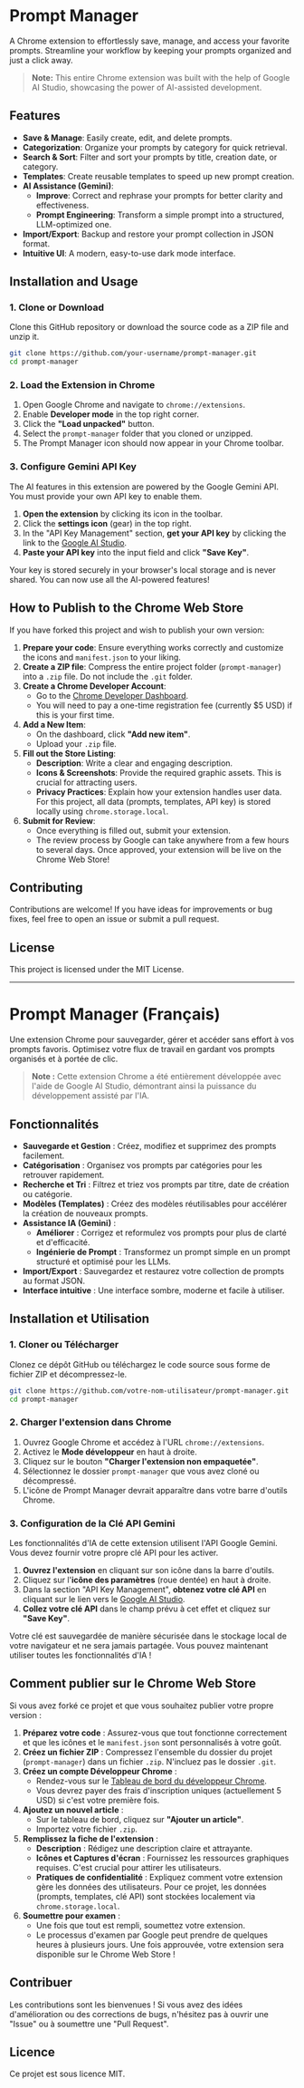 # Prompt Manager

A Chrome extension to effortlessly save, manage, and access your favorite prompts. Streamline your workflow by keeping your prompts organized and just a click away.

> **Note:** This entire Chrome extension was built with the help of Google AI Studio, showcasing the power of AI-assisted development.

## Features

- **Save & Manage**: Easily create, edit, and delete prompts.
- **Categorization**: Organize your prompts by category for quick retrieval.
- **Search & Sort**: Filter and sort your prompts by title, creation date, or category.
- **Templates**: Create reusable templates to speed up new prompt creation.
- **AI Assistance (Gemini)**:
  - **Improve**: Correct and rephrase your prompts for better clarity and effectiveness.
  - **Prompt Engineering**: Transform a simple prompt into a structured, LLM-optimized one.
- **Import/Export**: Backup and restore your prompt collection in JSON format.
- **Intuitive UI**: A modern, easy-to-use dark mode interface.

## Installation and Usage

### 1. Clone or Download

Clone this GitHub repository or download the source code as a ZIP file and unzip it.
```bash
git clone https://github.com/your-username/prompt-manager.git
cd prompt-manager
```

### 2. Load the Extension in Chrome

1.  Open Google Chrome and navigate to `chrome://extensions`.
2.  Enable **Developer mode** in the top right corner.
3.  Click the **"Load unpacked"** button.
4.  Select the `prompt-manager` folder that you cloned or unzipped.
5.  The Prompt Manager icon should now appear in your Chrome toolbar.

### 3. Configure Gemini API Key

The AI features in this extension are powered by the Google Gemini API. You must provide your own API key to enable them.

1.  **Open the extension** by clicking its icon in the toolbar.
2.  Click the **settings icon** (gear) in the top right.
3.  In the "API Key Management" section, **get your API key** by clicking the link to the [Google AI Studio](https://aistudio.google.com/app/apikey).
4.  **Paste your API key** into the input field and click **"Save Key"**.

Your key is stored securely in your browser's local storage and is never shared. You can now use all the AI-powered features!

## How to Publish to the Chrome Web Store

If you have forked this project and wish to publish your own version:

1.  **Prepare your code**: Ensure everything works correctly and customize the icons and `manifest.json` to your liking.
2.  **Create a ZIP file**: Compress the entire project folder (`prompt-manager`) into a `.zip` file. Do not include the `.git` folder.
3.  **Create a Chrome Developer Account**:
    - Go to the [Chrome Developer Dashboard](https://chrome.google.com/webstore/devconsole).
    - You will need to pay a one-time registration fee (currently $5 USD) if this is your first time.
4.  **Add a New Item**:
    - On the dashboard, click **"Add new item"**.
    - Upload your `.zip` file.
5.  **Fill out the Store Listing**:
    - **Description**: Write a clear and engaging description.
    - **Icons & Screenshots**: Provide the required graphic assets. This is crucial for attracting users.
    - **Privacy Practices**: Explain how your extension handles user data. For this project, all data (prompts, templates, API key) is stored locally using `chrome.storage.local`.
6.  **Submit for Review**:
    - Once everything is filled out, submit your extension.
    - The review process by Google can take anywhere from a few hours to several days. Once approved, your extension will be live on the Chrome Web Store!

## Contributing

Contributions are welcome! If you have ideas for improvements or bug fixes, feel free to open an issue or submit a pull request.

## License

This project is licensed under the MIT License.

---

# Prompt Manager (Français)

Une extension Chrome pour sauvegarder, gérer et accéder sans effort à vos prompts favoris. Optimisez votre flux de travail en gardant vos prompts organisés et à portée de clic.

> **Note :** Cette extension Chrome a été entièrement développée avec l'aide de Google AI Studio, démontrant ainsi la puissance du développement assisté par l'IA.

## Fonctionnalités

- **Sauvegarde et Gestion** : Créez, modifiez et supprimez des prompts facilement.
- **Catégorisation** : Organisez vos prompts par catégories pour les retrouver rapidement.
- **Recherche et Tri** : Filtrez et triez vos prompts par titre, date de création ou catégorie.
- **Modèles (Templates)** : Créez des modèles réutilisables pour accélérer la création de nouveaux prompts.
- **Assistance IA (Gemini)** : 
  - **Améliorer** : Corrigez et reformulez vos prompts pour plus de clarté et d'efficacité.
  - **Ingénierie de Prompt** : Transformez un prompt simple en un prompt structuré et optimisé pour les LLMs.
- **Import/Export** : Sauvegardez et restaurez votre collection de prompts au format JSON.
- **Interface intuitive** : Une interface sombre, moderne et facile à utiliser.

## Installation et Utilisation

### 1. Cloner ou Télécharger

Clonez ce dépôt GitHub ou téléchargez le code source sous forme de fichier ZIP et décompressez-le.
```bash
git clone https://github.com/votre-nom-utilisateur/prompt-manager.git
cd prompt-manager
```

### 2. Charger l'extension dans Chrome

1.  Ouvrez Google Chrome et accédez à l'URL `chrome://extensions`.
2.  Activez le **Mode développeur** en haut à droite.
3.  Cliquez sur le bouton **"Charger l'extension non empaquetée"**.
4.  Sélectionnez le dossier `prompt-manager` que vous avez cloné ou décompressé.
5.  L'icône de Prompt Manager devrait apparaître dans votre barre d'outils Chrome.

### 3. Configuration de la Clé API Gemini

Les fonctionnalités d'IA de cette extension utilisent l'API Google Gemini. Vous devez fournir votre propre clé API pour les activer.

1.  **Ouvrez l'extension** en cliquant sur son icône dans la barre d'outils.
2.  Cliquez sur l'**icône des paramètres** (roue dentée) en haut à droite.
3.  Dans la section "API Key Management", **obtenez votre clé API** en cliquant sur le lien vers le [Google AI Studio](https://aistudio.google.com/app/apikey).
4.  **Collez votre clé API** dans le champ prévu à cet effet et cliquez sur **"Save Key"**.

Votre clé est sauvegardée de manière sécurisée dans le stockage local de votre navigateur et ne sera jamais partagée. Vous pouvez maintenant utiliser toutes les fonctionnalités d'IA !

## Comment publier sur le Chrome Web Store

Si vous avez forké ce projet et que vous souhaitez publier votre propre version :

1.  **Préparez votre code** : Assurez-vous que tout fonctionne correctement et que les icônes et le `manifest.json` sont personnalisés à votre goût.
2.  **Créez un fichier ZIP** : Compressez l'ensemble du dossier du projet (`prompt-manager`) dans un fichier `.zip`. N'incluez pas le dossier `.git`.
3.  **Créez un compte Développeur Chrome** :
    - Rendez-vous sur le [Tableau de bord du développeur Chrome](https://chrome.google.com/webstore/devconsole).
    - Vous devrez payer des frais d'inscription uniques (actuellement 5 USD) si c'est votre première fois.
4.  **Ajoutez un nouvel article** :
    - Sur le tableau de bord, cliquez sur **"Ajouter un article"**.
    - Importez votre fichier `.zip`.
5.  **Remplissez la fiche de l'extension** :
    - **Description** : Rédigez une description claire et attrayante.
    - **Icônes et Captures d'écran** : Fournissez les ressources graphiques requises. C'est crucial pour attirer les utilisateurs.
    - **Pratiques de confidentialité** : Expliquez comment votre extension gère les données des utilisateurs. Pour ce projet, les données (prompts, templates, clé API) sont stockées localement via `chrome.storage.local`.
6.  **Soumettre pour examen** :
    - Une fois que tout est rempli, soumettez votre extension.
    - Le processus d'examen par Google peut prendre de quelques heures à plusieurs jours. Une fois approuvée, votre extension sera disponible sur le Chrome Web Store !

## Contribuer

Les contributions sont les bienvenues ! Si vous avez des idées d'amélioration ou des corrections de bugs, n'hésitez pas à ouvrir une "Issue" ou à soumettre une "Pull Request".

## Licence

Ce projet est sous licence MIT.